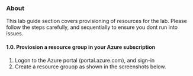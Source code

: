 ### About
This lab guide section covers provisioning of resources for the lab.  Please follow the steps carefully, and sequentially to ensure you dont run into issues.

#### 1.0. Proviosion a resource group in your Azure subscription
1. Logon to the Azure portal (portal.azure.com), and sign-in<br>
2. Create a resource grouop as shown in the screenshots below.


